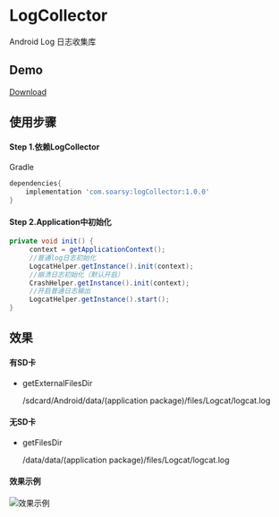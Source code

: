 # LogCollector
Android Log 日志收集库

## Demo 
[Download](https://github.com/SoarY/LogCollector/blob/master/file/LogCollectorExample-debug.apk?raw=true)

## 使用步骤
#### Step 1.依赖LogCollector
Gradle 
```groovy
dependencies{
    implementation 'com.soarsy:logCollector:1.0.0'
}
```

#### Step 2.Application中初始化
```java
private void init() {
     context = getApplicationContext();
     //普通log日志初始化
     LogcatHelper.getInstance().init(context);
     //崩溃日志初始化（默认开启）
     CrashHelper.getInstance().init(context);
     //开启普通日志输出
     LogcatHelper.getInstance().start();
}
```
## 效果
#### 有SD卡<br>
  * getExternalFilesDir<br>
  
      /sdcard/Android/data/(application package)/files/Logcat/logcat.log<br>
      
#### 无SD卡<br>
  * getFilesDir<br>
  
      /data/data/(application package)/files/Logcat/logcat.log<br>
#### 效果示例
  ![效果示例](https://github.com/SoarY/LogCollector/blob/master/file/logpath.png?raw=true)
